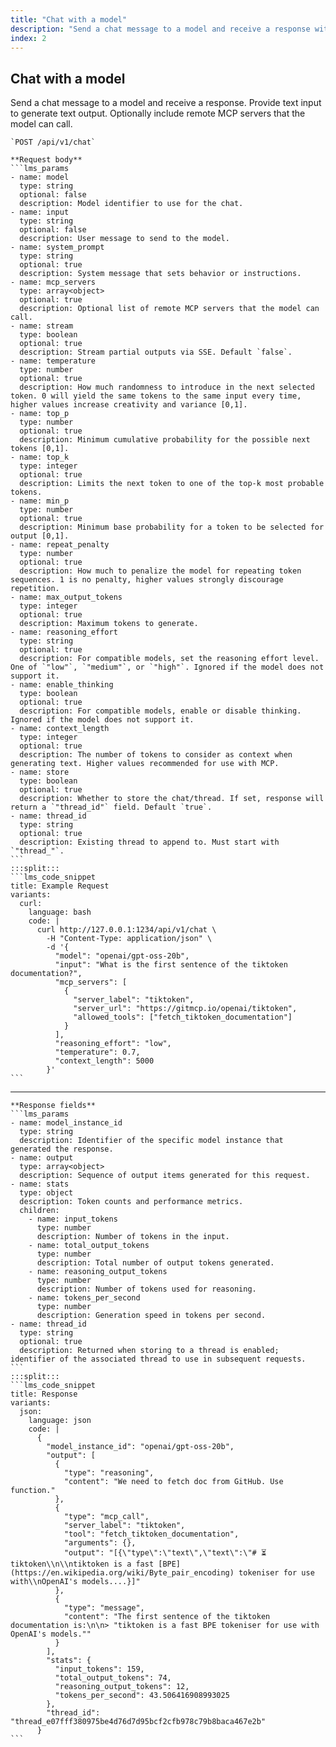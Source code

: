 ```yaml
---
title: "Chat with a model"
description: "Send a chat message to a model and receive a response with optional MCP server integration"
index: 2
---
```

## Chat with a model

Send a chat message to a model and receive a response. Provide text input to generate text output. Optionally include remote MCP servers that the model can call.

````lms_hstack
`POST /api/v1/chat`

**Request body**
```lms_params
- name: model
  type: string
  optional: false
  description: Model identifier to use for the chat.
- name: input
  type: string
  optional: false
  description: User message to send to the model.
- name: system_prompt
  type: string
  optional: true
  description: System message that sets behavior or instructions.
- name: mcp_servers
  type: array<object>
  optional: true
  description: Optional list of remote MCP servers that the model can call.
- name: stream
  type: boolean
  optional: true
  description: Stream partial outputs via SSE. Default `false`.
- name: temperature
  type: number
  optional: true
  description: How much randomness to introduce in the next selected token. 0 will yield the same tokens to the same input every time, higher values increase creativity and variance [0,1].
- name: top_p
  type: number
  optional: true
  description: Minimum cumulative probability for the possible next tokens [0,1].
- name: top_k
  type: integer
  optional: true
  description: Limits the next token to one of the top-k most probable tokens.
- name: min_p
  type: number
  optional: true
  description: Minimum base probability for a token to be selected for output [0,1].
- name: repeat_penalty
  type: number
  optional: true
  description: How much to penalize the model for repeating token sequences. 1 is no penalty, higher values strongly discourage repetition.
- name: max_output_tokens
  type: integer
  optional: true
  description: Maximum tokens to generate.
- name: reasoning_effort
  type: string
  optional: true
  description: For compatible models, set the reasoning effort level. One of `"low"`, `"medium"`, or `"high"`. Ignored if the model does not support it.
- name: enable_thinking
  type: boolean
  optional: true
  description: For compatible models, enable or disable thinking. Ignored if the model does not support it.
- name: context_length
  type: integer
  optional: true
  description: The number of tokens to consider as context when generating text. Higher values recommended for use with MCP.
- name: store
  type: boolean
  optional: true
  description: Whether to store the chat/thread. If set, response will return a `"thread_id"` field. Default `true`.
- name: thread_id
  type: string
  optional: true
  description: Existing thread to append to. Must start with `"thread_"`.
```
:::split:::
```lms_code_snippet
title: Example Request
variants:
  curl:
    language: bash
    code: |
      curl http://127.0.0.1:1234/api/v1/chat \
        -H "Content-Type: application/json" \
        -d '{
          "model": "openai/gpt-oss-20b",
          "input": "What is the first sentence of the tiktoken documentation?",
          "mcp_servers": [
            {
              "server_label": "tiktoken",
              "server_url": "https://gitmcp.io/openai/tiktoken",
              "allowed_tools": ["fetch_tiktoken_documentation"]
            }
          ],
          "reasoning_effort": "low",
          "temperature": 0.7,
          "context_length": 5000
        }'
```
````

---

````lms_hstack
**Response fields**
```lms_params
- name: model_instance_id
  type: string
  description: Identifier of the specific model instance that generated the response.
- name: output
  type: array<object>
  description: Sequence of output items generated for this request.
- name: stats
  type: object
  description: Token counts and performance metrics.
  children:
    - name: input_tokens
      type: number
      description: Number of tokens in the input.
    - name: total_output_tokens
      type: number
      description: Total number of output tokens generated.
    - name: reasoning_output_tokens
      type: number
      description: Number of tokens used for reasoning.
    - name: tokens_per_second
      type: number
      description: Generation speed in tokens per second.
- name: thread_id
  type: string
  optional: true
  description: Returned when storing to a thread is enabled; identifier of the associated thread to use in subsequent requests.
```
:::split:::
```lms_code_snippet
title: Response
variants:
  json:
    language: json
    code: |
      {
        "model_instance_id": "openai/gpt-oss-20b",
        "output": [
          {
            "type": "reasoning",
            "content": "We need to fetch doc from GitHub. Use function."
          },
          {
            "type": "mcp_call",
            "server_label": "tiktoken",
            "tool": "fetch_tiktoken_documentation",
            "arguments": {},
            "output": "[{\"type\":\"text\",\"text\":\"# ⏳ tiktoken\\n\\ntiktoken is a fast [BPE](https://en.wikipedia.org/wiki/Byte_pair_encoding) tokeniser for use with\\nOpenAI's models....}]"
          },
          {
            "type": "message",
            "content": "The first sentence of the tiktoken documentation is:\n\n> "tiktoken is a fast BPE tokeniser for use with OpenAI's models.""
          }
        ],
        "stats": {
          "input_tokens": 159,
          "total_output_tokens": 74,
          "reasoning_output_tokens": 12,
          "tokens_per_second": 43.506416908993025
        },
        "thread_id": "thread_e07fff380975be4d76d7d95bcf2cfb978c79b8baca467e2b"
      }
```
````
